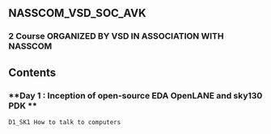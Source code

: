 ## NASSCOM_VSD_SOC_AVK
###  2 Course ORGANIZED BY VSD IN ASSOCIATION WITH NASSCOM</p>
## Contents
### **Day 1 : Inception of open-source EDA OpenLANE and sky130 PDK **</p>
` D1_SK1 How to talk to computers `</p>

